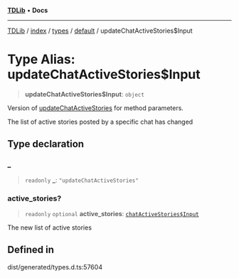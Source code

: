 [**TDLib**](../../../../../../README.md) • **Docs**

***

[TDLib](../../../../../../modules.md) / [index](../../../../../README.md) / [types](../../../README.md) / [default](../README.md) / updateChatActiveStories$Input

# Type Alias: updateChatActiveStories$Input

> **updateChatActiveStories$Input**: `object`

Version of [updateChatActiveStories](updateChatActiveStories.md) for method parameters.

The list of active stories posted by a specific chat has changed

## Type declaration

### \_

> `readonly` **\_**: `"updateChatActiveStories"`

### active\_stories?

> `readonly` `optional` **active\_stories**: [`chatActiveStories$Input`](chatActiveStories$Input.md)

The new list of active stories

## Defined in

dist/generated/types.d.ts:57604
